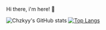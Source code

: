 Hi there, i'm here! 👋

![Chzkyy's GitHub stats](https://github-readme-stats.vercel.app/api?username=chzkyy&theme=tokyonight&show_icons=true&border_radius=10px) [![Top Langs](https://github-readme-stats.vercel.app/api/top-langs/?username=chzkyy&theme=tokyonight&layout=compact)](https://github.com/chzkyy/github-readme-stats)
